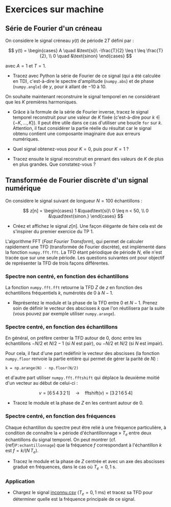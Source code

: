 # Exercices sur machine

## Série de Fourier d'un créneau

On considère le signal créneau $y(t)$ de période $2T$ défini par :

$$
y(t) =
\begin{cases}
  A  \quad  &\text{si}\ -\frac{T}{2} \leq t \leq \frac{T}{2}, \\
  0  \quad  &\text{sinon}
\end{cases}
$$

avec $A=1$ et $T = 1$.

* Tracez avec Python la série de Fourier de ce signal (qui a été calculée en TD),
  c'est-à-dire le spectre d'amplitude (`numpy.abs`) et de phase (`numpy.angle`) de $y$, pour $k$ allant de $-10$ à $10$.

On souhaite maintenant reconstruire le signal temporel en ne considérant que les $K$ premières harmoniques.

* Grâce à la formule de la série de Fourier inverse,
  tracez le signal temporel reconstruit pour une valeur de $K$ fixée (c'est-à-dire pour $k\in\{-K,\dots,K\}$).
  Il peut être utile dans ce cas d'utiliser une boucle `for` sur $k$.
  Attention, il faut considérer la partie réelle du résultat car le signal obtenu contient une composante imaginaire
  due aux erreurs numériques.

* Quel signal obtenez-vous pour $K=0$, puis pour $K=1$ ?

* Tracez ensuite le signal reconstruit en prenant des valeurs de $K$ de plus en plus grandes.
  Que constatez-vous ?
  
## Transformée de Fourier discrète d'un signal numérique

On considère le signal suivant de longueur $N=100$ échantillons :

$$
z[n] =
\begin{cases}
  1 &\quad\text{si}\ 0 \leq n < 50, \\
  0 &\quad\text{sinon.}
\end{cases}
$$

* Créez et affichez le signal $z[n]$.
  Une façon élégante de faire cela est de s'inspirer du premier exercice du TP 1.

L'algorithme FFT (_Fast Fourier Transform_), qui permet de calculer rapidement une TFD (transformée de Fourier discrète),
est implémenté dans la fonction `numpy.fft.fft`.
La TFD étant périodique de période $N$, elle n'est tracée que sur une seule période.
Les questions suivantes ont pour objectif de représenter la TFD de trois façons différentes.


### Spectre non centré, en fonction des échantillons

La fonction `numpy.fft.fft` retourne la TFD $Z$ de $z$
en fonction des échantillons fréquentiels $k$, numérotés de $0$ à $N-1$.

* Représentez le module et la phase de la TFD entre $0$ et $N-1$.
  Prenez soin de définir le vecteur des abscisses $k$
  que l'on réutilisera par la suite
  (vous pouvez par exemple utiliser `numpy.arange`).


### Spectre centré, en fonction des échantillons

En général, on préfère centrer la TFD autour de 0,
donc entre les échantillons
$-N/2$ et $N/2-1$ (si $N$ est pair),
ou $-N/2$ et $N/2$ (si $N$ est impair).

Pour cela, il faut d'une part redéfinir le vecteur des abscisses
(la fonction `numpy.floor` renvoie la partie entière qui permet de gérer la parité de $N$) :

```
k = np.arange(N) - np.floor(N/2)
```

et d'autre part utiliser `numpy.fft.fftshift` qui déplace la deuxième moitié d'un vecteur au début de celui-ci :

$$
v = [6\,5\,4\,3\,2\,1]
\quad\rightarrow\quad
\mathrm{fftshift}(v) = [3\,2\,1\,6\,5\,4]
$$

* Tracez le module et la phase de $Z$ en les centrant autour de $0$.


### Spectre centré, en fonction des fréquences

Chaque échantillon du spectre peut être relié à une fréquence particulière,
à condition de connaître la « période d'échantillonnage » $T_e$ entre deux échantillons du signal temporel.
On peut montrer (cf. {ref}`P:echantillonnage`) que la fréquence $f$ correspondant à l'échantillon $k$
est $f = k/(N \, T_e)$.

* Tracez le module et la phase de $Z$ centrée et avec un axe des abscisses gradué en fréquences,
  dans le cas où $T_e=0,1$ s.
  
### Application

* Chargez le signal <a href="../_static/inconnu.csv">inconnu.csv</a> ($T_e=0,1$ ms) et tracez sa TFD pour déterminer quelle est la
  fréquence principale de ce signal.